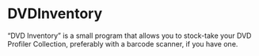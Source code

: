 # DVDInventory

“DVD Inventory” is a small program that allows you to stock-take your DVD Profiler Collection, preferably with a barcode scanner, if you have one.
